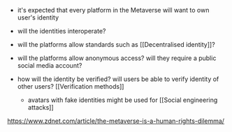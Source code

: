 - it's expected that every platform in the Metaverse will want to own user's identity
- will the identities interoperate?
- will the platforms allow standards such as [[Decentralised identity]]?
- will the platforms allow anonymous access? will they require a public social media account?

- how will the identity be verified? will users be able to verify identity of other users? [[Verification methods]]
	- avatars with fake identities might be used for [[Social engineering attacks]]


https://www.zdnet.com/article/the-metaverse-is-a-human-rights-dilemma/